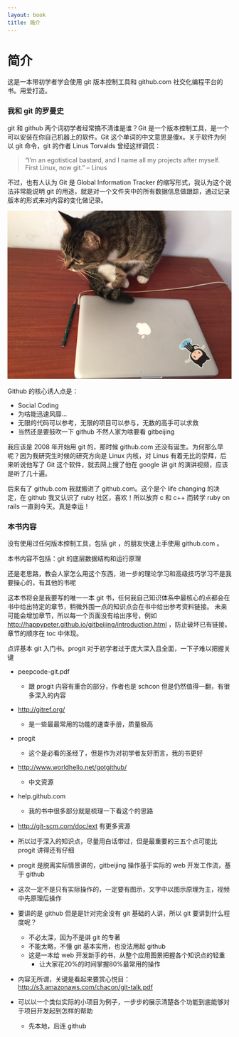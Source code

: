 ```yaml
---
layout: book
title: 简介
---
```


# 简介

这是一本带初学者学会使用 git 版本控制工具和 github.com 社交化编程平台的书。用爱打造。

### 我和 git 的罗曼史

git 和 github 两个词初学者经常搞不清谁是谁？Git 是一个版本控制工具，是一个可以安装在你自己机器上的软件。Git 这个单词的中文意思是傻x。关于软件为何以 git 命令，git 的作者 Linus Torvalds 曾经这样调侃：

> “I’m an egotistical bastard, and I name all my projects after myself.
First Linux, now git.” – Linus

不过，也有人认为 Git 是 Global Information Tracker 的缩写形式，我认为这个说法非常能说明 git 的用途，就是对一个文件夹中的所有数据信息做跟踪，通过记录版本的形式来对内容的变化做记录。


![github](./images/introduction/github_cat.jpg)

Github 的核心诱人点是：
- Social Coding
- 为啥能迅速风靡...
- 无限的代码可以参考，无限的项目可以参与，无数的高手可以求救
- 当然还是要鼓吹一下 github 不然人家为啥要看 gitbeijing


我应该是 2008 年开始用 git 的，那时候 github.com 还没有诞生。为何那么早呢？因为我研究生时候的研究方向是 Linux 内核，对 Linus 有着无比的崇拜，后来听说他写了 Git 这个软件，就去网上搜了他在 google 讲 git 的演讲视频，应该是听了几十遍。

后来有了 github.com 我就搬进了 github.com。这个是个 life changing 的决定，在 github 我又认识了 ruby 社区，喜欢！所以放弃 c 和 c++ 而转学 ruby on rails 
一直到今天。真是幸运！

### 本书内容

没有使用过任何版本控制工具，包括 git ，的朋友快速上手使用 github.com 。

本书内容不包括：git 的底层数据结构和运行原理

还是老思路，教会人家怎么用这个东西，进一步的理论学习和高级技巧学习不是我要操心的，有其他的书呢

这本书将会是我要写的唯一一本 git 书，任何我自己知识体系中最核心的点都会在书中给出特定的章节，稍微外围一点的知识点会在书中给出参考资料链接。
未来可能会增加章节，所以每一个页面没有给出序号，例如 http://happypeter.github.io/gitbeijing/introduction.html ，防止破坏已有链接。 章节的顺序在 toc 中体现。


点评基本 git 入门书。progit 对于初学者过于庞大深入且全面，一下子难以把握关键
 - peepcode-git.pdf
   - 跟 progit 内容有重合的部分，作者也是 schcon 但是仍然值得一翻，有很多深入的内容
 - http://gitref.org/
   - 是一些最最常用的功能的速查手册，质量极高
 - progit
   - 这个是必看的圣经了，但是作为对初学者友好而言，我的书更好

 - http://www.worldhello.net/gotgithub/
   - 中文资源

 - help.github.com
   - 我的书中很多部分就是梳理一下看这个的思路

 - http://git-scm.com/doc/ext 有更多资源


  - 所以过于深入的知识点，尽量用白话带过，但是最重要的三五个点可能比 progit 讲得还有仔细
  - progit 是脱离实际情景讲的，gitbeijing 操作基于实际的 web 开发工作流，基于 github
  - 这次一定不是只有实际操作的，一定要有图示，文字中以图示原理为主，视频中先原理后操作
  - 要讲的是 github 但是是针对完全没有 git 基础的人讲，所以 git 要讲到什么程度呢？
    - 不必太深，因为不是讲 git 的专著
    - 不能太略，不懂 git 基本实用，也没法用起 github
    - 这是一本给 web 开发新手的书，从整个应用图景把握各个知识点的轻重
      - 让大家花20%的时间掌握80%最常用的操作
  - 内容无所谓，关键是看起来要赏心悦目：http://s3.amazonaws.com/chacon/git-talk.pdf
  - 可以以一个类似实际的小项目为例子，一步步的展示清楚各个功能到底能够对于项目开发起到怎样的帮助
    - 先本地，后连 github